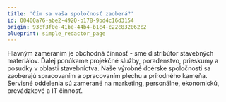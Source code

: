 ```yaml
---
title: 'Čím sa vaša spoločnosť zaoberá?'
id: 00400a76-abe2-4920-b178-9bd4c16d3154
origin: 93cf3f0e-41be-44b4-b1c4-c22c832062c2
blueprint: simple_redactor_page
---
```

<p>Hlavným zameraním je obchodná činnosť - sme distribútor stavebných materiálov. Ďalej ponúkame projekčné služby, poradenstvo, prieskumy a posudky v oblasti stavebníctva. Naše výrobné dcérske spoločnosti sa zaoberajú spracovaním a opracovaním plechu a prírodného kameňa. Servisné oddelenia sú zamerané na marketing, personálne, ekonomickú, prevádzkové a IT činnosť.
</p>